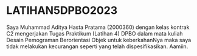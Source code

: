 # LATIHAN5DPBO2023

Saya Muhammad Aditya Hasta Pratama (2000360) dengan kelas kontrak C2 mengerjakan Tugas Praktikum (Latihan 4) DPBO dalam mata kuliah Desain Pemograman Berorientasi Objek untuk keberkahanNya maka saya tidak melakukan kecurangan seperti yang telah dispesifikasikan. Aamiin.
